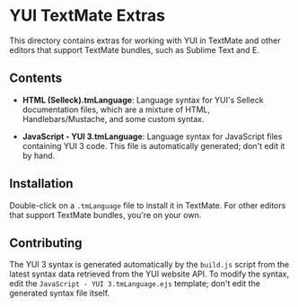 YUI TextMate Extras
===================

This directory contains extras for working with YUI in TextMate and other
editors that support TextMate bundles, such as Sublime Text and E.


Contents
--------

  * **HTML (Selleck).tmLanguage**: Language syntax for YUI's Selleck
    documentation files, which are a mixture of HTML, Handlebars/Mustache, and
    some custom syntax.

  * **JavaScript - YUI 3.tmLanguage**: Language syntax for JavaScript files
    containing YUI 3 code. This file is automatically generated; don't edit it
    by hand.


Installation
------------

Double-click on a `.tmLanguage` file to install it in TextMate. For other
editors that support TextMate bundles, you're on your own.


Contributing
------------

The YUI 3 syntax is generated automatically by the `build.js` script from the
latest syntax data retrieved from the YUI website API. To modify the syntax,
edit the `JavaScript - YUI 3.tmLanguage.ejs` template; don't edit the generated
syntax file itself.
